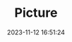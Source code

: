 ---
weight: 1
images:
- /images/edited/204.jpeg
title: Picture
date: 2023-11-12 16:51:24
tags: [luminarneo,work,ilce7m3,car,vehicles]
---
